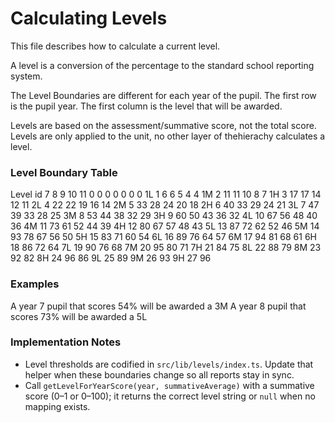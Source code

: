 # Calculating Levels

This file describes how to calculate a current level.

A level is a conversion of the percentage to the standard school reporting system.

The Level Boundaries are different for each year of the pupil.  The first row is the pupil year.  The first column is the level that will be awarded.

Levels are based on the assessment/summative score, not the total score.
Levels are only applied to the unit, no other layer of thehierachy calculates a level.

### Level Boundary Table
Level id	7	8	9	10   11
0	0	0	0	0	0	0
1L	1	6	6	5	4	4
1M	2	11	11	10	8	7
1H	3	17	17	14	12	11
2L	4	22	22	19	16	14
2M	5	33	28	24	20	18
2H	6	40	33	29	24	21
3L	7	47	39	33	28	25
3M	8	53	44	38	32	29
3H	9	60	50	43	36	32
4L	10	67	56	48	40	36
4M	11	73	61	52	44	39
4H	12	80	67	57	48	43
5L	13	87	72	62	52	46
5M	14	93	78	67	56	50
5H	15		83	71	60	54
6L	16		89	76	64	57
6M	17		94	81	68	61
6H	18			86	72	64
7L	19			90	76	68
7M	20			95	80	71
7H	21				84	75
8L	22				88	79
8M	23				92	82
8H	24				96	86
9L	25					89
9M	26					93
9H	27					96


### Examples
A year 7 pupil that scores 54% will be awarded a 3M
A year 8 pupil that scores 73% will be awarded a 5L

### Implementation Notes
- Level thresholds are codified in `src/lib/levels/index.ts`. Update that helper when these boundaries change so all reports stay in sync.
- Call `getLevelForYearScore(year, summativeAverage)` with a summative score (0–1 or 0–100); it returns the correct level string or `null` when no mapping exists.
